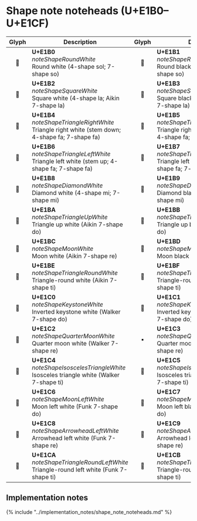 Shape note noteheads (U+E1B0–U+E1CF)
====================================

| **Glyph** | **Description** | **Glyph** | **Description**
| :-------: | --------------- | :-------: | ---------------
|<span class="bravura_large">&#xe1b0;</span> | **U+E1B0**<br/>*noteShapeRoundWhite*<br/>Round white (4-shape sol; 7-shape so) | <span class="bravura_large">&#xe1b1;</span> | **U+E1B1**<br/>*noteShapeRoundBlack*<br/>Round black (4-shape sol; 7-shape so)
|<span class="bravura_large">&#xe1b2;</span> | **U+E1B2**<br/>*noteShapeSquareWhite*<br/>Square white (4-shape la; Aikin 7-shape la) | <span class="bravura_large">&#xe1b3;</span> | **U+E1B3**<br/>*noteShapeSquareBlack*<br/>Square black (4-shape la; Aikin 7-shape la)
|<span class="bravura_large">&#xe1b4;</span> | **U+E1B4**<br/>*noteShapeTriangleRightWhite*<br/>Triangle right white (stem down; 4-shape fa; 7-shape fa) | <span class="bravura_large">&#xe1b5;</span> | **U+E1B5**<br/>*noteShapeTriangleRightBlack*<br/>Triangle right black (stem down; 4-shape fa; 7-shape fa)
|<span class="bravura_large">&#xe1b6;</span> | **U+E1B6**<br/>*noteShapeTriangleLeftWhite*<br/>Triangle left white (stem up; 4-shape fa; 7-shape fa) | <span class="bravura_large">&#xe1b7;</span> | **U+E1B7**<br/>*noteShapeTriangleLeftBlack*<br/>Triangle left black (stem up; 4-shape fa; 7-shape fa)
|<span class="bravura_large">&#xe1b8;</span> | **U+E1B8**<br/>*noteShapeDiamondWhite*<br/>Diamond white (4-shape mi; 7-shape mi) | <span class="bravura_large">&#xe1b9;</span> | **U+E1B9**<br/>*noteShapeDiamondBlack*<br/>Diamond black (4-shape mi; 7-shape mi)
|<span class="bravura_large">&#xe1ba;</span> | **U+E1BA**<br/>*noteShapeTriangleUpWhite*<br/>Triangle up white (Aikin 7-shape do) | <span class="bravura_large">&#xe1bb;</span> | **U+E1BB**<br/>*noteShapeTriangleUpBlack*<br/>Triangle up black (Aikin 7-shape do)
|<span class="bravura_large">&#xe1bc;</span> | **U+E1BC**<br/>*noteShapeMoonWhite*<br/>Moon white (Aikin 7-shape re) | <span class="bravura_large">&#xe1bd;</span> | **U+E1BD**<br/>*noteShapeMoonBlack*<br/>Moon black (Aikin 7-shape re)
|<span class="bravura_large">&#xe1be;</span> | **U+E1BE**<br/>*noteShapeTriangleRoundWhite*<br/>Triangle-round white (Aikin 7-shape ti) | <span class="bravura_large">&#xe1bf;</span> | **U+E1BF**<br/>*noteShapeTriangleRoundBlack*<br/>Triangle-round black (Aikin 7-shape ti)
|<span class="bravura_large">&#xe1c0;</span> | **U+E1C0**<br/>*noteShapeKeystoneWhite*<br/>Inverted keystone white (Walker 7-shape do) | <span class="bravura_large">&#xe1c1;</span> | **U+E1C1**<br/>*noteShapeKeystoneBlack*<br/>Inverted keystone black (Walker 7-shape do)
|<span class="bravura_large">&#xe1c2;</span> | **U+E1C2**<br/>*noteShapeQuarterMoonWhite*<br/>Quarter moon white (Walker 7-shape re) | <span class="bravura_large">&#xe1c3;</span> | **U+E1C3**<br/>*noteShapeQuarterMoonBlack*<br/>Quarter moon black (Walker 7-shape re)
|<span class="bravura_large">&#xe1c4;</span> | **U+E1C4**<br/>*noteShapeIsoscelesTriangleWhite*<br/>Isosceles triangle white (Walker 7-shape ti) | <span class="bravura_large">&#xe1c5;</span> | **U+E1C5**<br/>*noteShapeIsoscelesTriangleBlack*<br/>Isosceles triangle black (Walker 7-shape ti)
|<span class="bravura_large">&#xe1c6;</span> | **U+E1C6**<br/>*noteShapeMoonLeftWhite*<br/>Moon left white (Funk 7-shape do) | <span class="bravura_large">&#xe1c7;</span> | **U+E1C7**<br/>*noteShapeMoonLeftBlack*<br/>Moon left black (Funk 7-shape do)
|<span class="bravura_large">&#xe1c8;</span> | **U+E1C8**<br/>*noteShapeArrowheadLeftWhite*<br/>Arrowhead left white (Funk 7-shape re) | <span class="bravura_large">&#xe1c9;</span> | **U+E1C9**<br/>*noteShapeArrowheadLeftBlack*<br/>Arrowhead left black (Funk 7-shape re)
|<span class="bravura_large">&#xe1ca;</span> | **U+E1CA**<br/>*noteShapeTriangleRoundLeftWhite*<br/>Triangle-round left white (Funk 7-shape ti) | <span class="bravura_large">&#xe1cb;</span> | **U+E1CB**<br/>*noteShapeTriangleRoundLeftBlack*<br/>Triangle-round left black (Funk 7-shape ti)

Implementation notes
---------------------

{% include "../implementation_notes/shape_note_noteheads.md" %}